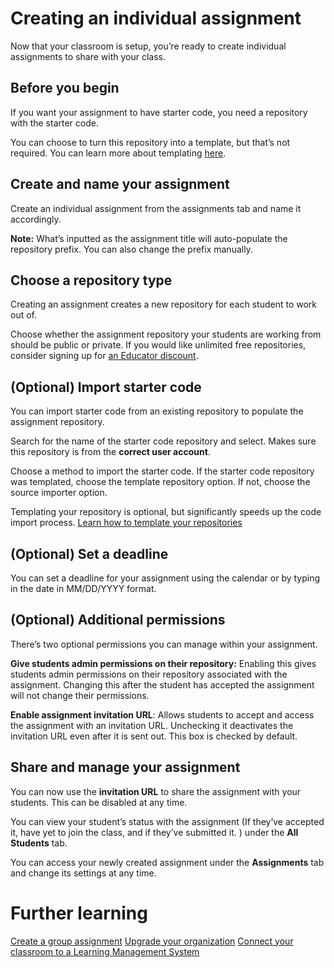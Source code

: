 
# Creating an individual assignment
Now that your classroom is setup, you’re ready to create individual assignments to share with your class.

## Before you begin
If you want your assignment to have starter code, you need a repository with the starter code.

You can choose to turn this repository into a template, but that’s not required. You can learn more about templating [here](https://classroom.github.com/help/using-template-repos-for-assignments).

## Create and name your assignment
Create an individual assignment from the assignments tab and name it accordingly.




**Note:** What’s inputted as the assignment title will auto-populate the repository prefix. You can also change the prefix manually.

## Choose a repository type
Creating an assignment creates a new repository for each student to work out of.

Choose whether the assignment repository your students are working from should be public or private. If you would like unlimited free repositories, consider signing up for [an Educator discount](https://education.github.com/discount_requests/new).


## (Optional) Import starter code
You can import starter code from an existing repository to populate the assignment repository.

Search for the name of the starter code repository and select. Makes sure this repository is from the **correct user account**.





Choose a method to import the starter code. If the starter code repository was templated, choose the template repository option. If not, choose the source importer option.

Templating your repository is optional, but significantly speeds up the code import process. [Learn how to template your repositories](https://classroom.github.com/help/using-template-repos-for-assignments)


## (Optional) Set a deadline
You can set a deadline for your assignment using the calendar or by typing in the date in MM/DD/YYYY format.


## (Optional) Additional permissions
There’s two optional permissions you can manage within your assignment.

**Give students admin permissions on their repository:** Enabling this gives students admin permissions on their repository associated with the assignment. Changing this after the student has accepted the assignment will not change their permissions.

**Enable assignment invitation URL**: Allows students to accept and access the assignment with an invitation URL. Unchecking it deactivates the invitation URL even after it is sent out. This box is checked by default.



## Share and manage your assignment
You can now use the **invitation URL** to share the assignment with your students. This can be disabled at any time.

You can view your student’s status with the assignment (If they’ve accepted it, have yet to join the class, and if they’ve submitted it. ) under the **All Students** tab.




You can access your newly created assignment under the **Assignments** tab and change its settings at any time.

# Further learning
[Create a group assignment](https://classroom.github.com/help/create-group-assignments)
[Upgrade your organization](https://classroom.github.com/help/upgrade-your-organization)
[Connect your classroom to a Learning Management System](https://classroom.github.com/help/connect-to-lms)
